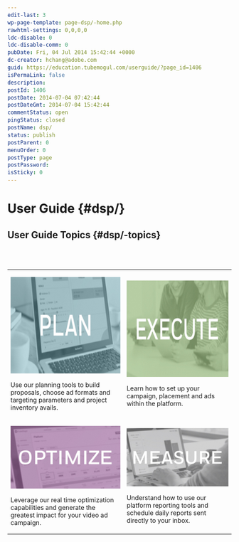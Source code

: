 ```yaml
---
edit-last: 3
wp-page-template: page-dsp/-home.php
rawhtml-settings: 0,0,0,0
ldc-disable: 0
ldc-disable-comm: 0
pubDate: Fri, 04 Jul 2014 15:42:44 +0000
dc-creator: hchang@adobe.com
guid: https://education.tubemogul.com/userguide/?page_id=1406
isPermaLink: false
description: 
postId: 1406
postDate: 2014-07-04 07:42:44
postDateGmt: 2014-07-04 15:42:44
commentStatus: open
pingStatus: closed
postName: dsp/
status: publish
postParent: 0
menuOrder: 0
postType: page
postPassword: 
isSticky: 0
---
```


# User Guide {#dsp/}

## User Guide Topics {#dsp/-topics}

<table>
 <tr> 
  <td> <p><a href="../planning.md"><img src="assets/planv2-300x171.jpg" alt="Planv2" width="380" height="217"></a></p>  <p>Use our planning tools to build proposals, choose ad formats and targeting parameters and project inventory avails.</p>  </td> 
  <br> 
  <td>  <p><a href="../execution.md"><img src="assets/executev2-300x171.jpg" alt="Executev2" width="380" height="217"></a></p>  <p>Learn how to set up your campaign, placement and ads within the platform.</p>  </td> 
 </tr>
 <tr> 
  <td>  <p><a href="../optimization.md"><img src="assets/optimizev2-300x171.jpg"></a></p>  <p>Leverage our real time optimization capabilities and generate the greatest impact for your video ad campaign.</p>  </td> 
  <br> 
  <td>  <p><a href="../measurement.md"><img src="assets/measurev2-300x171.jpg"></a></p>  <p>Understand how to use our platform reporting tools and schedule daily reports sent directly to your inbox.</p> </td> 
 </tr>
</table>